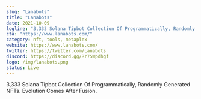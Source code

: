 ```yaml
---
slug: "Lanabots"
title: "Lanabots"
date: 2021-10-09
logline: "3,333 Solana Tipbot Collection Of Programmatically, Randomly Generated NFTs. Evolution Comes After Fusion."
cta: "https://www.lanabots.com/"
category: nft, tools, metaplex
website: https://www.lanabots.com/
twitter: https://twitter.com/Lanabots
discord: https://discord.gg/Rr7SWpdhgf
logo: /img/lanabots.png
status: Live
---
```


3,333 Solana Tipbot Collection Of Programmatically, Randomly Generated NFTs. Evolution Comes After Fusion.
